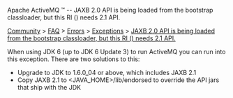 Apache ActiveMQ ™ -- JAXB 2.0 API is being loaded from the bootstrap classloader, but this RI () needs 2.1 API. 

[Community](community.md) > [FAQ](CommunityCommunity/Community/faq.md) > [Errors](Community/FAQCommunity/FAQ/Community/FAQ/errors.md) > [Exceptions](Community/FAQ/Errors/exceptions.md) > [JAXB 2.0 API is being loaded from the bootstrap classloader, but this RI () needs 2.1 API.](jaxb-20-api-is-being-loaded-from-the-bootstrap-classloader-but-this-ri-needs-21-Index/Site/NavigationIndex/Site/Navigation/Index/Site/Navigation/api.md)


When using JDK 6 (up to JDK 6 Update 3) to run ActiveMQ you can run into this exception. There are two solutions to this:

*   Upgrade to JDK to 1.6.0_04 or above, which includes JAXB 2.1
*   Copy JAXB 2.1 to <JAVA_HOME>/lib/endorsed to override the API jars that ship with the JDK

